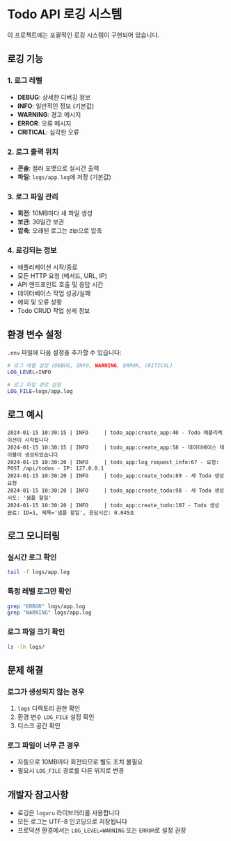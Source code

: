 # Todo API 로깅 시스템

이 프로젝트에는 포괄적인 로깅 시스템이 구현되어 있습니다.

## 로깅 기능

### 1. 로그 레벨
- **DEBUG**: 상세한 디버깅 정보
- **INFO**: 일반적인 정보 (기본값)
- **WARNING**: 경고 메시지
- **ERROR**: 오류 메시지
- **CRITICAL**: 심각한 오류

### 2. 로그 출력 위치
- **콘솔**: 컬러 포맷으로 실시간 출력
- **파일**: `logs/app.log`에 저장 (기본값)

### 3. 로그 파일 관리
- **회전**: 10MB마다 새 파일 생성
- **보관**: 30일간 보관
- **압축**: 오래된 로그는 zip으로 압축

### 4. 로깅되는 정보
- 애플리케이션 시작/종료
- 모든 HTTP 요청 (메서드, URL, IP)
- API 엔드포인트 호출 및 응답 시간
- 데이터베이스 작업 성공/실패
- 예외 및 오류 상황
- Todo CRUD 작업 상세 정보

## 환경 변수 설정

`.env` 파일에 다음 설정을 추가할 수 있습니다:

```bash
# 로그 레벨 설정 (DEBUG, INFO, WARNING, ERROR, CRITICAL)
LOG_LEVEL=INFO

# 로그 파일 경로 설정
LOG_FILE=logs/app.log
```

## 로그 예시

```
2024-01-15 10:30:15 | INFO     | todo_app:create_app:40 - Todo 애플리케이션이 시작됩니다
2024-01-15 10:30:15 | INFO     | todo_app:create_app:58 - 데이터베이스 테이블이 생성되었습니다
2024-01-15 10:30:20 | INFO     | todo_app:log_request_info:67 - 요청: POST /api/todos - IP: 127.0.0.1
2024-01-15 10:30:20 | INFO     | todo_app:create_todo:89 - 새 Todo 생성 요청
2024-01-15 10:30:20 | INFO     | todo_app:create_todo:98 - 새 Todo 생성 시도: '샘플 할일'
2024-01-15 10:30:20 | INFO     | todo_app:create_todo:107 - Todo 생성 완료: ID=1, 제목='샘플 할일', 응답시간: 0.045초
```

## 로그 모니터링

### 실시간 로그 확인
```bash
tail -f logs/app.log
```

### 특정 레벨 로그만 확인
```bash
grep "ERROR" logs/app.log
grep "WARNING" logs/app.log
```

### 로그 파일 크기 확인
```bash
ls -lh logs/
```

## 문제 해결

### 로그가 생성되지 않는 경우
1. `logs` 디렉토리 권한 확인
2. 환경 변수 `LOG_FILE` 설정 확인
3. 디스크 공간 확인

### 로그 파일이 너무 큰 경우
- 자동으로 10MB마다 회전되므로 별도 조치 불필요
- 필요시 `LOG_FILE` 경로를 다른 위치로 변경

## 개발자 참고사항

- 로깅은 `loguru` 라이브러리를 사용합니다
- 모든 로그는 UTF-8 인코딩으로 저장됩니다
- 프로덕션 환경에서는 `LOG_LEVEL=WARNING` 또는 `ERROR`로 설정 권장
